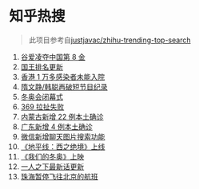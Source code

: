 # 知乎热搜

> 此项目参考自[justjavac/zhihu-trending-top-search](https://github.com/justjavac/zhihu-trending-top-search/blob/main/utils.ts)

<!-- BEGIN -->
  <!-- 最后更新时间:Sat Feb 19 2022 18:12:36 GMT+0000 (Coordinated Universal Time) -->
  1. [谷爱凌夺中国第 8 金](https://www.zhihu.com/search?q=谷爱凌)
1. [国王排名更新](https://www.zhihu.com/search?q=国王排名)
1. [香港 1 万多感染者未能入院](https://www.zhihu.com/search?q=香港疫情)
1. [隋文静/韩聪再破短节目纪录](https://www.zhihu.com/search?q=隋文静/韩聪)
1. [冬奥会闭幕式](https://www.zhihu.com/search?q=冬奥会闭幕式)
1. [369 拉扯失败](https://www.zhihu.com/search?q=tes)
1. [内蒙古新增 22 例本土确诊](https://www.zhihu.com/search?q=内蒙古新增)
1. [广东新增 4 例本土确诊](https://www.zhihu.com/search?q=广东新增)
1. [微信新增聊天图片搜索功能](https://www.zhihu.com/search?q=微信聊天图片搜索)
1. [《地平线：西之绝境》上线](https://www.zhihu.com/search?q=地平线西之绝境)
1. [《我们的冬奥》上映](https://www.zhihu.com/search?q=我们的冬奥)
1. [一人之下最新话更新](https://www.zhihu.com/search?q=一人之下)
1. [珠海暂停飞往北京的航班](https://www.zhihu.com/search?q=珠海疫情)
  <!-- END -->